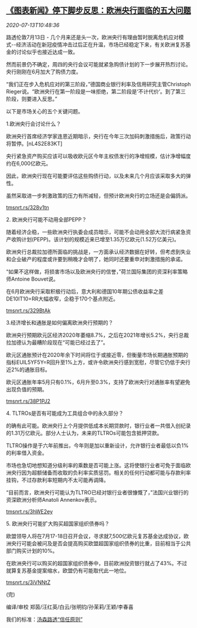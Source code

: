 <!--1594639397000-->
[《图表新闻》停下脚步反思：欧洲央行面临的五大问题](https://cn.reuters.com/article/graphic-ecb-bond-market-0713-idCNKCS24E18C)
------

<div><i>2020-07-13T10:48:36</i></div><div class="StandardArticleBody_body"><p>路透伦敦7月13日 - 几个月来还是头一次，欧洲央行有理由暂时脱离危机应对模式--经济活动在新冠疫情冲击过后正在升温，市场已经稳定下来，有关欧洲复苏基金的讨论似乎也接近达成一致。 </p><p>然而前景仍不确定，周四的央行会议可能就紧急购债计划的下一步展开热烈讨论。央行刚刚在6月加大了购债力度。 </p><p>“我们正在步入危机应对的第三阶段，”德国商业银行利率及信用研究主管Christoph Rieger说。“欧洲央行在第一阶段是一味拒绝，第二阶段是‘不计代价’。到了第三阶段，则要进入反思。” </p><p>以下是市场关心的五个关键问题。 </p><p>1.欧洲央行会讨论什么？ </p><p>欧洲央行首席经济学家连恩近期暗示，央行在今年三次加码刺激措施后，政策行动将暂停。[nL4S2E83KT] </p><p>央行紧急资产购买应该可以吸收欧元区今年主权债发行的净增规模，估计净增幅度约在6,000亿欧元。 </p><p>因此，欧洲央行现在可能要评估这些购债行动，以及未来几个月应该采取多大的弹性。 </p><p>虽然采取进一步刺激政策的压力有所减轻，但预计欧洲央行的立场还是会偏鸽派。 </p><p><a href="https://tmsnrt.rs/328v1tn">tmsnrt.rs/328v1tn</a> </p><p>2. 欧洲央行可能不动用全部PEPP？ </p><p>随着经济企稳，一些欧洲央行执委会成员暗示，可能不会动用全部大流行病紧急资产收购计划(PEPP)。该计划的规模近来已增至1.35万亿欧元(1.52万亿美元)。 </p><p>欧洲央行总裁拉加德所面临的挑战是，一方面承认经济数据在好转，但考虑到失业和企业破产的程度或许要到稍晚才会明了，她同时还要重申对刺激措施的承诺。 </p><p>“如果不这样做，将损害市场以及欧洲央行的信誉，”荷兰国际集团的资深利率策略师Antoine Bouvet说。 </p><p>在6月欧洲央行采取积极行动后，意大利和德国10年期公债收益率之差DE10IT10=RR大幅收窄，企稳于170个基点附近。 </p><p><a href="https://tmsnrt.rs/329BtAk">tmsnrt.rs/329BtAk</a> </p><p>3.经济增长和通胀是如何偏离欧洲央行预期的？ </p><p>欧洲央行预期欧元区经济2020年萎缩8.7%，之后在2021年增长5.2%，央行总裁拉加德认为最糟阶段现在“可能已经过去了”。 </p><p>欧元区通胀预计在2020年余下时间将位于或接近零，但衡量市场长期通胀预期的指标EUIL5YF5Y=R回升至1%上方，或许令欧洲央行感到宽慰，尽管它仍低于央行近2%的通胀目标。 </p><p>欧元区通胀年率5月只有0.1%，6月升至0.3%，支持了欧洲央行对通胀率有望避免出现负值的预期。 </p><p><a href="https://tmsnrt.rs/38P1PJ2">tmsnrt.rs/38P1PJ2</a> </p><p>4. TLTROs是否有可能成为工具组合中的永久部分？ </p><p>的确有此可能。欧洲央行上个月提供低成本长期贷款时，银行业者一共借入创纪录的1.31万亿欧元。部分人士认为，未来的TLTROs可能包含抵押贷款。 </p><p>TLTRO操作是于六年前推出，今年则是加以重新设计，允许银行业者最低以负1%的利率借入资金。 </p><p>市场也急切地想知道分级利率的乘数是否可能上涨。这将使银行业者可免于面临欧洲央行因为超额储备而收取的负利率实质惩罚。相关的任何行动都可能与存款利率挂钩，不过存款利率短期内不太可能再调降。 </p><p>“目前而言，欧洲央行可能认为TLTRO已经对银行业者很慷慨了，”法国兴业银行的资深欧洲分析师Anatoli Annenkov表示。 </p><p><a href="https://tmsnrt.rs/3hWE2ey">tmsnrt.rs/3hWE2ey</a> </p><p>5. 欧洲央行可能扩大购买超国家组织债券吗？ </p><p>欧盟领导人将在7月17-18日召开会议，寻求就7,500亿欧元复苏基金达成协议，欧洲央行可能会被问及是否会提高购买欧盟超国家组织债券的比重，目前相当于公共部门购买计划的10%。 </p><p>在欧洲央行可以购买的超国家组织债券中，目前欧洲投资银行就占了43%。不过就算复苏基金提案缩水，欧盟仍有可能取代此一地位。 </p><p><a href="https://tmsnrt.rs/3iVNNtZ">tmsnrt.rs/3iVNNtZ</a> </p><p>(完) </p><div class="Attribution_container"><div class="Attribution_attribution"><p class="Attribution_content">编译/审校 郑茵/汪红英/白云/张明钧/孙茉莉/王颖/李春喜 </p></div></div><div class="StandardArticleBody_trustBadgeContainer"><span class="StandardArticleBody_trustBadgeTitle">我们的标准：</span><span class="trustBadgeUrl"><a href="https://www.thomsonreuters.cn/content/dam/openweb/documents/pdf/china/brochures/about-us-1.pdf">汤森路透“信任原则”</a></span></div></div>
